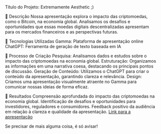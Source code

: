 Título do Projeto: Extremamente Aesthetic ;)

📒 Descrição
Nossa apresentação explora o impacto das criptomoedas, como o Bitcoin, na economia global. Analisamos os desafios e oportunidades que essas moedas digitais descentralizadas apresentam para os mercados financeiros e as perspectivas futuras.

🤖 Tecnologias Utilizadas
Gamma: Plataforma de apresentação online
ChatGPT: Ferramenta de geração de texto baseada em IA

🧐 Processo de Criação
Pesquisa: Analisamos dados e estudos sobre o impacto das criptomoedas na economia global.
Estruturação: Organizamos as informações em uma narrativa coesa, destacando os principais pontos de discussão.
Geração de Conteúdo: Utilizamos o ChatGPT para criar o conteúdo da apresentação, garantindo clareza e relevância.
Design: Criamos uma apresentação visualmente atraente no Gamma para comunicar nossas ideias de forma eficaz.

🚀 Resultados
Compreensão aprofundada do impacto das criptomoedas na economia global.
Identificação de desafios e oportunidades para investidores, reguladores e consumidores.
Feedback positivo da audiência em relação à clareza e qualidade da apresentação.
[Link para a apresentação](https://gamma.app/docs/Untitled-dojkqjrmj8im2vd)

Se precisar de mais alguma coisa, é só avisar!
